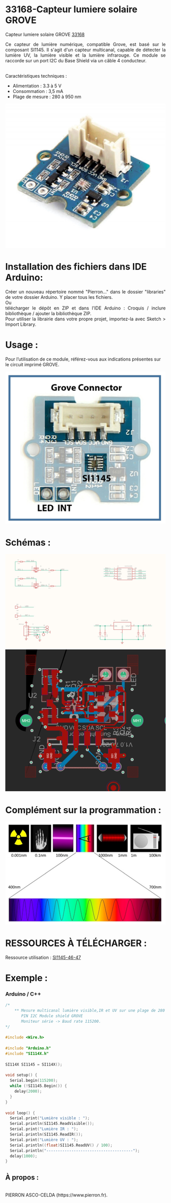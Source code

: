 # 33168-Capteur lumiere solaire GROVE

Capteur lumiere solaire GROVE [33168](https://www.pierron.fr/capteur-de-lumiere-solaire-grove.html)

<div style="text-align: justify">Ce capteur de lumière numérique, compatible Grove, est basé sur le composant SI1145. Il s'agit d'un capteur multicanal, capable de détecter la lumière UV, la lumière visible et la lumière infrarouge.
Ce module se raccorde sur un port I2C du Base Shield via un câble 4 conducteur.</div>
<br>

Caractéristiques techniques :
- Alimentation : 3.3 à 5 V
- Consommation : 3,5 mA
- Plage de mesure : 280 à 950 nm

![L-33168](/img/L-33168.jpg)

# Installation des fichiers dans IDE Arduino:
<div style="text-align: justify">Créer un nouveau répertoire nommé "Pierron..." dans le dossier "libraries" de votre dossier Arduino.
Y placer tous les fichiers.</div>
Ou
<div style="text-align: justify">télécharger le dépôt en ZIP et dans l'IDE Arduino : Croquis / inclure bibliothèque / ajouter la bibliothèque ZIP.</div>

<div style="text-align: justify">Pour utiliser la librairie dans votre propre projet, importez-la avec  Sketch > Import Library.</div>

# Usage :
Pour l’utilisation de ce module, référez-vous aux indications présentes sur le circuit imprimé GROVE.

![C-33168](/img/C-33168.jpg)

# Schémas :

![SCH-33168](/img/SCH-33168.jpg)
![BRD-33168](/img/BRD-33168.jpg)

# Complément sur la programmation :

![C1-33168](/img/C1-33168.jpg)

# RESSOURCES À TÉLÉCHARGER :

Ressource utilisation : [SI1145-46-47](https://github.com/pierron-asco-celda/33168-Capteur_lumiere_solaire_GROVE/blob/main/src/Datasheet_SI1145-46-47.pdf)

# Exemple :
### Arduino / C++
```cpp
/*
    ** Mesure multicanal lumière visible,IR et UV sur une plage de 280 à 950 nm, module Grove **
       PIN I2C Module shield GROVE
       Moniteur série -> Baud rate 115200.
*/

#include <Wire.h>

#include "Arduino.h"
#include "SI114X.h"

SI114X SI1145 = SI114X();

void setup() {
  Serial.begin(115200);
  while (!SI1145.Begin()) {
    delay(2000);
  }
}

void loop() {
  Serial.print("Lumière visible : ");
  Serial.println(SI1145.ReadVisible());
  Serial.print("Lumière IR : ");
  Serial.println(SI1145.ReadIR());
  Serial.print("Lumière UV : ");
  Serial.println((float)SI1145.ReadUV() / 100);
  Serial.println("--------------------------------------");
  delay(1000);
}
```
## À propos :
<br>
PIERRON ASCO-CELDA (https://www.pierron.fr).